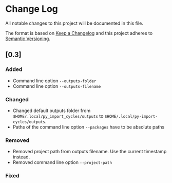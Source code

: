 # Change Log

All notable changes to this project will be documented in this file.

The format is based on [Keep a Changelog](http://keepachangelog.com/)
and this project adheres to [Semantic Versioning](http://semver.org/).

## [0.3]

### Added

- Command line option `--outputs-folder`
- Command line option `--outputs-filename`

### Changed

- Changed default outputs folder from `$HOME/.local/py_import_cycles/outputs` to
`$HOME/.local/py-import-cycles/outputs`.
- Paths of the command line option `--packages` have to be absolute paths

### Removed

- Removed project path from outputs filename. Use the current timestamp instead.
- Removed command line option `--project-path`

### Fixed
